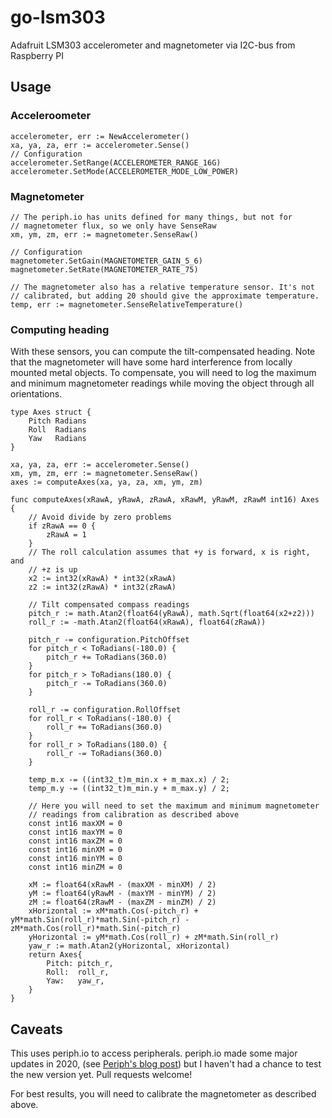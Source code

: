 # go-lsm303
Adafruit LSM303 accelerometer and magnetometer via I2C-bus from Raspberry PI

## Usage

### Acceleroometer

    accelerometer, err := NewAccelerometer()
    xa, ya, za, err := accelerometer.Sense()
    // Configuration
    accelerometer.SetRange(ACCELEROMETER_RANGE_16G)
    accelerometer.SetMode(ACCELEROMETER_MODE_LOW_POWER)

### Magnetometer 

    // The periph.io has units defined for many things, but not for
    // magnetometer flux, so we only have SenseRaw
    xm, ym, zm, err := magnetometer.SenseRaw()

    // Configuration
    magnetometer.SetGain(MAGNETOMETER_GAIN_5_6)
    magnetometer.SetRate(MAGNETOMETER_RATE_75)

    // The magnetometer also has a relative temperature sensor. It's not
    // calibrated, but adding 20 should give the approximate temperature.
    temp, err := magnetometer.SenseRelativeTemperature()

### Computing heading

With these sensors, you can compute the tilt-compensated heading. Note that the
magnetometer will have some hard interference from locally mounted metal
objects. To compensate, you will need to log the maximum and minimum
magnetometer readings while moving the object through all orientations.

    type Axes struct {
        Pitch Radians
        Roll  Radians
        Yaw   Radians
    }

    xa, ya, za, err := accelerometer.Sense()
    xm, ym, zm, err := magnetometer.SenseRaw()
    axes := computeAxes(xa, ya, za, xm, ym, zm)

    func computeAxes(xRawA, yRawA, zRawA, xRawM, yRawM, zRawM int16) Axes {
        // Avoid divide by zero problems
        if zRawA == 0 {
            zRawA = 1
        }
        // The roll calculation assumes that +y is forward, x is right, and
        // +z is up
        x2 := int32(xRawA) * int32(xRawA)
        z2 := int32(zRawA) * int32(zRawA)

        // Tilt compensated compass readings
        pitch_r := math.Atan2(float64(yRawA), math.Sqrt(float64(x2+z2)))
        roll_r := -math.Atan2(float64(xRawA), float64(zRawA))

        pitch_r -= configuration.PitchOffset
        for pitch_r < ToRadians(-180.0) {
            pitch_r += ToRadians(360.0)
        }
        for pitch_r > ToRadians(180.0) {
            pitch_r -= ToRadians(360.0)
        }

        roll_r -= configuration.RollOffset
        for roll_r < ToRadians(-180.0) {
            roll_r += ToRadians(360.0)
        }
        for roll_r > ToRadians(180.0) {
            roll_r -= ToRadians(360.0)
        }

        temp_m.x -= ((int32_t)m_min.x + m_max.x) / 2;
        temp_m.y -= ((int32_t)m_min.y + m_max.y) / 2;

        // Here you will need to set the maximum and minimum magnetometer
        // readings from calibration as described above
        const int16 maxXM = 0
        const int16 maxYM = 0
        const int16 maxZM = 0
        const int16 minXM = 0
        const int16 minYM = 0
        const int16 minZM = 0

        xM := float64(xRawM - (maxXM - minXM) / 2)
        yM := float64(yRawM - (maxYM - minYM) / 2)
        zM := float64(zRawM - (maxZM - minZM) / 2)
        xHorizontal := xM*math.Cos(-pitch_r) + yM*math.Sin(roll_r)*math.Sin(-pitch_r) - zM*math.Cos(roll_r)*math.Sin(-pitch_r)
        yHorizontal := yM*math.Cos(roll_r) + zM*math.Sin(roll_r)
        yaw_r := math.Atan2(yHorizontal, xHorizontal)
        return Axes{
            Pitch: pitch_r,
            Roll:  roll_r,
            Yaw:   yaw_r,
        }
    }

## Caveats

This uses periph.io to access peripherals. periph.io made some major updates in
2020, (see [Periph's blog post](https://periph.io/news/2020/a_new_start/)) but
I haven't had a chance to test the new version yet. Pull requests welcome!

For best results, you will need to calibrate the magnetometer as described above.
